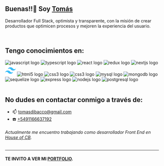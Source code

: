## Buenas!!👋 Soy [Tomás](https://tomas-di-bacco.vercel.app/)
Desarrollador Full Stack, optimista y transparente, con la misión de crear productos que optimicen procesos y mejoren la experiencia del usuario.

<br>

## Tengo conocimientos en:

<div align="left">
    <img src="https://cdn.jsdelivr.net/gh/devicons/devicon/icons/javascript/javascript-original.svg" height="35" width="auto" alt="javascript logo"  />
    <img src="https://cdn.jsdelivr.net/gh/devicons/devicon/icons/typescript/typescript-original.svg" height="35" width="auto" alt="typescript logo"  />
    <img src="https://cdn.jsdelivr.net/gh/devicons/devicon/icons/react/react-original.svg" height="35" width="auto" alt="react logo"  />
    <img src="https://cdn.jsdelivr.net/gh/devicons/devicon/icons/redux/redux-original.svg" height="35" width="auto" alt="redux logo"  />
    <img src="https://cdn.jsdelivr.net/gh/devicons/devicon/icons/nextjs/nextjs-original.svg" height="35" width="auto" alt="nextjs logo"  />
    <img src="https://github.com/devicons/devicon/blob/v2.16.0/icons/tailwindcss/tailwindcss-original.svg" height="35" width="auto" alt="tailwind logo"  />
    <img src="https://cdn.jsdelivr.net/gh/devicons/devicon/icons/html5/html5-original.svg" height="35" width="auto" alt="html5 logo"  />
    <img src="https://cdn.jsdelivr.net/gh/devicons/devicon/icons/css3/css3-original.svg" height="35" width="auto" alt="css3 logo"  />
    <img src="https://cdn.jsdelivr.net/gh/devicons/devicon/icons/sass/sass-original.svg" height="35" width="auto" alt="css3 logo"  />
    <img src="https://cdn.jsdelivr.net/gh/devicons/devicon/icons/mysql/mysql-original.svg" height="35" width="auto" alt="mysql logo"  />
    <img src="https://cdn.jsdelivr.net/gh/devicons/devicon/icons/mongodb/mongodb-original.svg" height="35" width="auto" alt="mongodb logo"  />
    <img src="https://cdn.jsdelivr.net/gh/devicons/devicon/icons/sequelize/sequelize-original.svg" height="35" width="auto" alt="sequelize logo"  />
    <img src="https://cdn.jsdelivr.net/gh/devicons/devicon/icons/express/express-original.svg" height="35" width="auto" alt="express logo"  /> 
    <img src="https://cdn.jsdelivr.net/gh/devicons/devicon/icons/nodejs/nodejs-original.svg" height="35" width="auto" alt="nodejs logo"  />
    <img src="https://cdn.jsdelivr.net/gh/devicons/devicon/icons/postgresql/postgresql-original.svg" height="35" width="auto" alt="postgresql logo"  />
</div>

<br>

## No dudes en contactar conmigo a través de:
- 📫 [tomasdibacco@gmail.com](mailto:tomasdibacco@gmail.com)
- ☎️ [+5491166637192](https://wa.me/5491166637192)

###### *Actualmente me encuentro trabajando como desarrollador Front End en [House of CB](https://www.houseofcb.com/).*

---

#### TE INVITO A VER MI [PORTFOLIO](https://tomas-di-bacco.vercel.app/).
